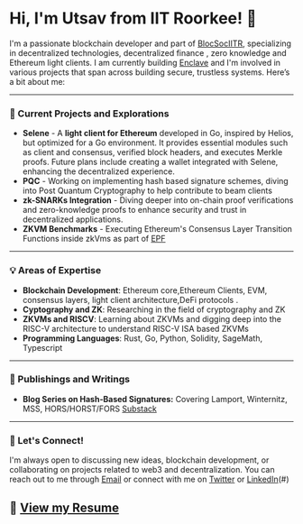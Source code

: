 

# Hi, I'm Utsav from IIT Roorkee! 👋

I'm a passionate blockchain developer and part of [BlocSocIITR](https://github.com/BlocSoc-iitr/), specializing in decentralized technologies, decentralized finance , zero knowledge and Ethereum light clients. I am currently building [Enclave](https://www.enclave.money/) and I'm involved in various projects that span across building secure, trustless systems. Here’s a bit about me:

---

### 🔭 Current Projects and Explorations
- **Selene** - A **light client for Ethereum** developed in Go, inspired by Helios, but optimized for a Go environment. It provides essential modules such as client and consensus, verified block headers, and executes Merkle proofs. Future plans include creating a wallet integrated with Selene, enhancing the decentralized experience.
- **PQC** - Working on implementing hash based signature schemes, diving into Post Quantum Cryptography to help contribute to beam clients
- **zk-SNARKs Integration** - Diving deeper into on-chain proof verifications and zero-knowledge proofs to enhance security and trust in decentralized applications.
- **ZKVM Benchmarks** - Executing Ethereum's Consensus Layer Transition Functions inside zkVms as part of [EPF](https://github.com/eth-protocol-fellows/cohort-six)

---

### 💡 Areas of Expertise
- **Blockchain Development**: Ethereum core,Ethereum Clients, EVM, consensus layers, light client architecture,DeFi protocols .
- **Cyptography and ZK**: Researching in the field of cryptography and ZK
- **ZKVMs and RISCV**: Learning about ZKVMs and digging deep into the RISC-V architecture to understand RISC-V ISA based ZKVMs
- **Programming Languages**: Rust, Go, Python, Solidity, SageMath, Typescript
---

### 📘 Publishings and Writings
- **Blog Series on Hash‑Based Signatures:** Covering Lamport, Winternitz, MSS, HORS/HORST/FORS
[Substack](https://0xsenpai.substack.com/)
---

### 💬 Let's Connect!
I'm always open to discussing new ideas, blockchain development, or collaborating on projects related to web3 and decentralization. You can reach out to me through [Email](mailto:utsav_s@ma.iitr.ac.in) or connect with me on [Twitter](https://x.com/0x_senpai_x?t=JmOw5uvvlwLn1nDh8O1M4Q&s=09) or [LinkedIn](https://www.linkedin.com/in/utsav-sharma-84a6631b9/)(#)

📄 [View my Resume](https://drive.google.com/file/d/1DnGAYiBb4qgZtF3A-I_C6FvhVO0uUAAB/view)
---

